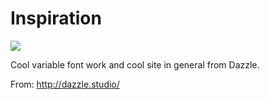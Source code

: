 # Inspiration

![](https://db-feed.s3.amazonaws.com/legacy/Screen_Shot_2018_11_26_at_10_55_16_AM-1543247790708.png)

Cool variable font work and cool site in general from Dazzle.

From: http://dazzle.studio/